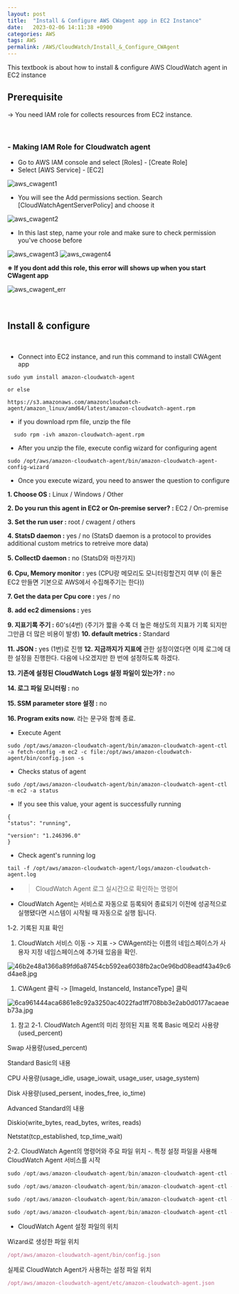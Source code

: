 ```yaml
---
layout: post
title:  "Install & Configure AWS CWagent app in EC2 Instance"
date:   2023-02-06 14:11:38 +0900
categories: AWS
tags: AWS
permalink: /AWS/CloudWatch/Install_&_Configure_CWAgent
---
```

This textbook is about how to install & configure AWS CloudWatch agent in EC2 instance

## Prerequisite 

-> You need IAM role for collects resources from EC2 instance.

<br>

### -  Making IAM Role for Cloudwatch agent

- Go to AWS IAM console and select [Roles] - [Create Role]
- Select [AWS Service] - [EC2]

![aws_cwagent1](/assets/aws/cwagent/aws_cwagent1.png)

- You will see the Add permissions section. Search [CloudWatchAgentServerPolicy] and choose it

![aws_cwagent2](/assets/aws/cwagent/aws_cwagent2.png)

- In this last step, name your role and make sure to check permission you've choose before
  
![aws_cwagent3](/assets/aws/cwagent/aws_cwagent3.png)
![aws_cwagent4](/assets/aws/cwagent/aws_cwagent4.png)

**※ If you dont add this role, this error will shows up when you start CWagent app**

![aws_cwagent_err](/assets/aws/cwagent/aws_cwagent_error.jpg)

<br>

## Install & configure

<BR>

- Connect into EC2 instance, and run this command to install CWAgent app

```
sudo yum install amazon-cloudwatch-agent

or else

https://s3.amazonaws.com/amazoncloudwatch-agent/amazon_linux/amd64/latest/amazon-cloudwatch-agent.rpm
```
- if you download rpm file, unzip the file 
```
  sudo rpm -ivh amazon-cloudwatch-agent.rpm 
```

- After you unzip the file, execute config wizard for configuring agent

```
sudo /opt/aws/amazon-cloudwatch-agent/bin/amazon-cloudwatch-agent-config-wizard 
```

- Once you execute wizard, you need to answer the question to configure

**1. Choose OS :** Linux / Windows / Other 

**2. Do you run this agent in EC2 or On-premise server? :** EC2 / On-premise

**3. Set the run user :** root / cwagent / others

**4. StatsD daemon :** yes / no (StatsD daemon is a protocol to provides additional custom metrics to retreive more data)

**5. CollectD daemon :** no (StatsD와 마찬가지)

**6. Cpu, Memory monitor :** yes (CPU랑 메모리도 모니터링할건지 여부 (이 둘은 EC2 만들면 기본으로 AWS에서 수집해주기는 한다))

**7. Get the data per Cpu core :** yes / no

**8. add ec2 dimensions :** yes

**9. 지표기록 주기 :** 60's(4번) (주기가 짧을 수록 더 높은 해상도의 지표가 기록 되지만 그만큼 더 많은 비용이 발생)
**10. default metrics :** Standard

**11. JSON :** yes (1번)로 진행
**12. 지금까지가 지표에** 관한 설정이였다면 이제 로그에 대한 설정을 진행한다. 다음에 나오겠지만 한 번에 설정하도록 하겠다.

**13. 기존에 설정된 CloudWatch Logs 설정 파일이 있는가? :** no

**14. 로그 파일 모니터링 :** no

**15. SSM parameter store 설정 :** no

**16. Program exits now.** 라는 문구와 함께 종료.


- Execute Agent

```
sudo /opt/aws/amazon-cloudwatch-agent/bin/amazon-cloudwatch-agent-ctl -a fetch-config -m ec2 -c file:/opt/aws/amazon-cloudwatch-agent/bin/config.json -s
```

- Checks status of agent

```
sudo /opt/aws/amazon-cloudwatch-agent/bin/amazon-cloudwatch-agent-ctl -m ec2 -a status
```

- If you see this value, your agent is successfully running
  
```
{
"status": "running",

"version": "1.246396.0"
}
```

- Check agent's running log

```
tail -f /opt/aws/amazon-cloudwatch-agent/logs/amazon-cloudwatch-agent.log
```

- > CloudWatch Agent 로그 실시간으로 확인하는 명령어
- CloudWatch Agent는 서비스로 자동으로 등록되어 종료되기 이전에 성공적으로 실행됐다면 시스템이 시작될 때 자동으로 실행 됩니다.

1-2. 기록된 지표 확인

1. CloudWatch 서비스 이동 -> 지표 -> CWAgent라는 이름의 네임스페이스가 사용자 지정 네임스페이스에 추가돼 있음을 확인.

![46b2e48a1366a89fd6a87454cb592ea6038fb2ac0e96bd08eadf43a49c6d4ae8.jpg](AWS%20CWagent%20%E1%84%89%E1%85%A5%E1%86%AF%E1%84%8E%E1%85%B5%20e31d937056c64e8b85d2574120c758af/46b2e48a1366a89fd6a87454cb592ea6038fb2ac0e96bd08eadf43a49c6d4ae8.jpg)

1. CWAgent 클릭 -> [Imageld, InstanceId, InstanceType] 클릭

![6ca961444aca6861e8c92a3250ac4022fad1ff708bb3e2ab0d0177acaeaeb73a.jpg](AWS%20CWagent%20%E1%84%89%E1%85%A5%E1%86%AF%E1%84%8E%E1%85%B5%20e31d937056c64e8b85d2574120c758af/6ca961444aca6861e8c92a3250ac4022fad1ff708bb3e2ab0d0177acaeaeb73a.jpg)

1. 참고 2-1. CloudWatch Agent의 미리 정의된 지표 목록 Basic 메모리 사용량(used_percent)

Swap 사용량(used_percent)

Standard Basic의 내용

CPU 사용량(usage_idle, usage_iowait, usage_user, usage_system)

Disk 사용량(used_persent, inodes_free, io_time)

Advanced Standard의 내용

Diskio(write_bytes, read_bytes, writes, reads)

Netstat(tcp_established, tcp_time_wait)

2-2. CloudWatch Agent의 명령어와 주요 파일 위치 -. 특정 설정 파일을 사용해 CloudWatch Agent 서비스를 시작

```jsx
sudo /opt/aws/amazon-cloudwatch-agent/bin/amazon-cloudwatch-agent-ctl -a fetch-config -m ec2 -c file:[설정파일] -s 예시로 사용한 설정파일은 /opt/aws/amazon-cloudwatch-agent/bin/config.json 임을 알 수 있다.
```

```jsx
sudo /opt/aws/amazon-cloudwatch-agent/bin/amazon-cloudwatch-agent-ctl -m ec2 -a start -> CloudWatch Agent 서비스 시작
```

```jsx
sudo /opt/aws/amazon-cloudwatch-agent/bin/amazon-cloudwatch-agent-ctl -m ec2 -a stop -> CloudWatch Agent 서비스 중지
```

```jsx
sudo /opt/aws/amazon-cloudwatch-agent/bin/amazon-cloudwatch-agent-ctl -m ec2 -a status -> CloudWatch Agent 서비스 상태 조회
```

- CloudWatch Agent 설정 파일의 위치

Wizard로 생성한 파일 위치 

```jsx
/opt/aws/amazon-cloudwatch-agent/bin/config.json
```

실제로 CloudWatch Agent가 사용하는 설정 파일 위치

```jsx
/opt/aws/amazon-cloudwatch-agent/etc/amazon-cloudwatch-agent.json
```